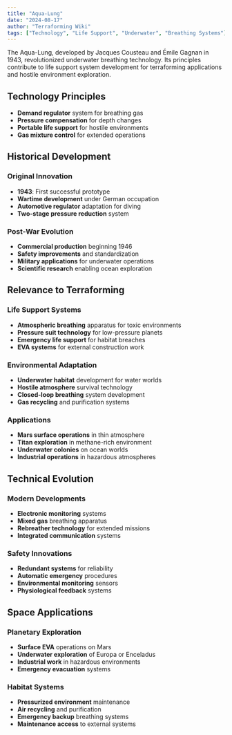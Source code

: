 ```yaml
---
title: "Aqua-Lung"
date: "2024-08-17"
author: "Terraforming Wiki"
tags: ["Technology", "Life Support", "Underwater", "Breathing Systems"]
---
```


The Aqua-Lung, developed by Jacques Cousteau and Émile Gagnan in 1943, revolutionized underwater breathing technology. Its principles contribute to life support system development for terraforming applications and hostile environment exploration.

## Technology Principles

- **Demand regulator** system for breathing gas
- **Pressure compensation** for depth changes
- **Portable life support** for hostile environments
- **Gas mixture control** for extended operations

## Historical Development

### Original Innovation
- **1943**: First successful prototype
- **Wartime development** under German occupation
- **Automotive regulator** adaptation for diving
- **Two-stage pressure reduction** system

### Post-War Evolution
- **Commercial production** beginning 1946
- **Safety improvements** and standardization
- **Military applications** for underwater operations
- **Scientific research** enabling ocean exploration

## Relevance to Terraforming

### Life Support Systems
- **Atmospheric breathing** apparatus for toxic environments
- **Pressure suit technology** for low-pressure planets
- **Emergency life support** for habitat breaches
- **EVA systems** for external construction work

### Environmental Adaptation
- **Underwater habitat** development for water worlds
- **Hostile atmosphere** survival technology
- **Closed-loop breathing** system development
- **Gas recycling** and purification systems

### Applications

- **Mars surface operations** in thin atmosphere
- **Titan exploration** in methane-rich environment
- **Underwater colonies** on ocean worlds
- **Industrial operations** in hazardous atmospheres

## Technical Evolution

### Modern Developments
- **Electronic monitoring** systems
- **Mixed gas** breathing apparatus
- **Rebreather technology** for extended missions
- **Integrated communication** systems

### Safety Innovations
- **Redundant systems** for reliability
- **Automatic emergency** procedures
- **Environmental monitoring** sensors
- **Physiological feedback** systems

## Space Applications

### Planetary Exploration
- **Surface EVA** operations on Mars
- **Underwater exploration** of Europa or Enceladus
- **Industrial work** in hazardous environments
- **Emergency evacuation** systems

### Habitat Systems
- **Pressurized environment** maintenance
- **Air recycling** and purification
- **Emergency backup** breathing systems
- **Maintenance access** to external systems